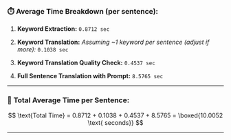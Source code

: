 
### ⏱️ **Average Time Breakdown (per sentence):**

1. **Keyword Extraction:**
   `0.8712 sec`

2. **Keyword Translation:**
   *Assuming \~1 keyword per sentence (adjust if more):*
   `0.1038 sec`

3. **Keyword Translation Quality Check:**
   `0.4537 sec`

4. **Full Sentence Translation with Prompt:**
   `8.5765 sec`

---

### 🔢 **Total Average Time per Sentence:**

$$
\text{Total Time} = 0.8712 + 0.1038 + 0.4537 + 8.5765 = \boxed{10.0052 \text{ seconds}}
$$

---

